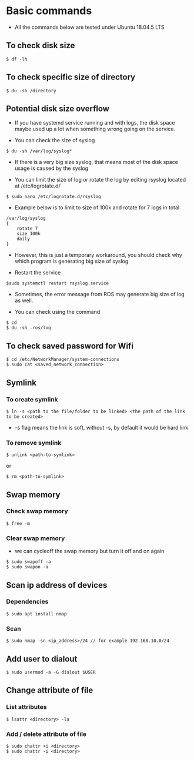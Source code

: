 # Basic commands

- All the commands below are tested under Ubuntu 18.04.5 LTS
  
## To check disk size 

```
$ df -lh
```

## To check specific size of directory

```
$ du -sh /directory
```

## Potential disk size overflow
- If you have systemd service running and with logs, the disk space maybe used up a lot when something wrong going on the service. 

- You can check the size of syslog

```
$ du -sh /var/log/syslog*
```

- If there is a very big size syslog, that means most of the disk space usage is caused by the syslog

- You can limit the size of log or rotate the log by editing rsyslog located at /etc/logrotate.d/

```
$ sudo nano /etc/logrotate.d/rsyslog
```

- Example below is to limit to size of 100k and rotate for 7 logs in total
  
```
/var/log/syslog
{
    rotate 7
    size 100k
    daily
}
```

- However, this is just a temporary workaround, you should check why which program is generating big size of syslog

- Restart the service 
  
```
$sudo systemctl restart rsyslog.service
```

- Sometimes, the error message from ROS may generate big size of log as well. 

- You can check using the command

```
$ cd
$ du -sh .ros/log
```

## To check saved password for Wifi 

```
$ cd /etc/NetworkManager/system-connections
$ sudo cat <saved_network_connection>
```

## Symlink

### To create symlink
```
$ ln -s <path to the file/folder to be linked> <the path of the link to be created>
```

- -s flag means the link is soft, without -s, by default it would be hard link

### To remove symlink

```
$ unlink <path-to-symlink>
```

or

```
$ rm <path-to-symlink>
```

## Swap memory

### Check swap memory

```
$ free -m
```

### Clear swap memory

- we can cycleoff the swap memory but turn it off and on again

```
$ sudo swapoff -a
$ sudo swapon -a
```

## Scan ip address of devices

### Dependencies

```
$ sudo apt install nmap
```

### Scan

```
$ sudo nmap -sn <ip_address>/24 // for example 192.168.10.0/24
```

## Add user to dialout

```
$ sudo usermod -a -G dialout $USER
```

## Change attribute of file

### List attributes
```
$ lsattr <directory> -la
```

### Add / delete attribute of file

```
$ sudo chattr +i <directory>
$ sudo chattr -i <directory>
```